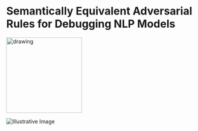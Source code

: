 # Semantically Equivalent Adversarial Rules for Debugging NLP Models

<img src="https://github.com/anirbanl/anirbanl.github.io/blob/master/img/notes/sear-main.png" alt="drawing" width="200"/>

![*Illustrative Image*](https://github.com/anirbanl/anirbanl.github.io/blob/master/img/notes/sear-main.png)

